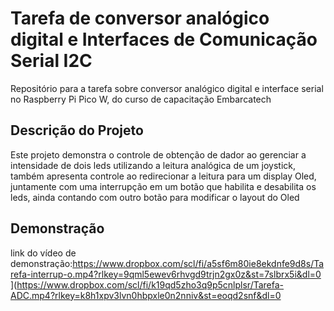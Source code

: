 # Tarefa de conversor analógico digital e Interfaces de Comunicação Serial I2C

Repositório para a tarefa sobre conversor analógico digital e interface serial no Raspberry Pi Pico W, do curso de capacitação Embarcatech

## Descrição do Projeto

Este projeto demonstra o controle de obtenção de dador ao gerenciar a intensidade de dois leds utilizando  a leitura analógica de um joystick, também apresenta controle ao redirecionar a leitura para um display Oled, juntamente com uma interrupção em um botão que habilita e desabilita os leds, ainda contando com outro botão para modificar o layout do Oled

## Demonstração

link do vídeo de demonstração:https://www.dropbox.com/scl/fi/a5sf6m80ie8ekdnfe9d8s/Tarefa-interrup-o.mp4?rlkey=9qml5ewev6rhvgd9trjn2gx0z&st=7slbrx5i&dl=0
](https://www.dropbox.com/scl/fi/k19qd5zho3q9p5cnlplsr/Tarefa-ADC.mp4?rlkey=k8h1xpv3lvn0hbpxle0n2nniv&st=eoqd2snf&dl=0
